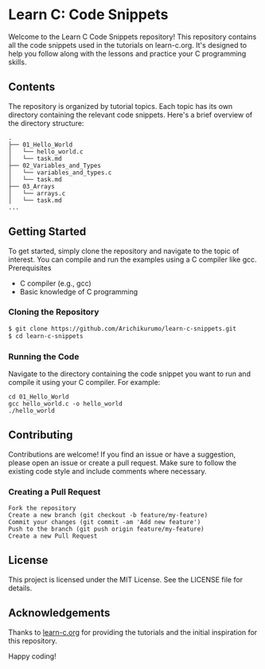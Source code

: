 # Learn C: Code Snippets

Welcome to the Learn C Code Snippets repository! This repository contains all the code snippets used in the tutorials on learn-c.org. It's designed to help you follow along with the lessons and practice your C programming skills.

## Contents

The repository is organized by tutorial topics. Each topic has its own directory containing the relevant code snippets. Here's a brief overview of the directory structure:

	.
	├── 01_Hello_World
	│   └── hello_world.c
 	│   └── task.md
	├── 02_Variables_and_Types
	│   └── variables_and_types.c
  	│   └── task.md
	├── 03_Arrays
	│   └── arrays.c
  	│   └── task.md
	...

## Getting Started

To get started, simply clone the repository and navigate to the topic of interest. You can compile and run the examples using a C compiler like gcc.
Prerequisites

- C compiler (e.g., gcc)
- Basic knowledge of C programming

### Cloning the Repository

  ```bash
  $ git clone https://github.com/Arichikurumo/learn-c-snippets.git
  $ cd learn-c-snippets
  ```
### Running the Code

Navigate to the directory containing the code snippet you want to run and compile it using your C compiler. For example:
	
	cd 01_Hello_World
	gcc hello_world.c -o hello_world
	./hello_world

## Contributing
Contributions are welcome! If you find an issue or have a suggestion, please open an issue or create a pull request. Make sure to follow the existing code style and include comments where necessary.

### Creating a Pull Request

    Fork the repository
    Create a new branch (git checkout -b feature/my-feature)
    Commit your changes (git commit -am 'Add new feature')
    Push to the branch (git push origin feature/my-feature)
    Create a new Pull Request

## License

This project is licensed under the MIT License. See the LICENSE file for details.

## Acknowledgements

Thanks to [learn-c.org](https://learn-c.org) for providing the tutorials and the initial inspiration for this repository.

Happy coding!
